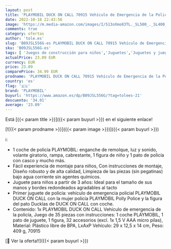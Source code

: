 ```yaml
---
layout: post
title: 'PLAYMOBIL DUCK ON CALL 70915 Vehículo de Emergencia de la Policía  Con luz y sonido  Juguetes para niños a partir de 3 años'
date: 2022-10-18 22:43:56
image: 'https://m.media-amazon.com/images/I/513oXmo83TL._SL500_._SL400_.jpg'
comments: true
category: ofertas
author: 'tole.es'
slug: 'B09JSL556G-es PLAYMOBIL DUCK ON CALL 70915 Vehículo de Emergencia de la...'
sku: 'B09JSL556G-es'
tags: [ 'Juegos de construcción para niños','Juguetes','Juguetes y juegos','Sets de construcción','playmobil','🇪🇸', ]
actualPrice: 23.09 EUR
currency: EUR
price: 23.09
comparePrice: 34.99 EUR
prodname: 'PLAYMOBIL DUCK ON CALL 70915 Vehículo de Emergencia de la Policía  Con luz y sonido  Juguetes para niños a partir de 3 años'
country: 'es'
flag: '🇪🇸'
brand: 'PLAYMOBIL'
buyurl: 'https://www.amazon.es/dp/B09JSL556G/?tag=tolees-21'
descuento: '34.01'
average: '23.09'
---
```


Está [{{< param title >}}]({{< param buyurl >}}) en el siguiente enlace!

[![{{< param prodname >}}]({{< param image >}})]({{< param buyurl >}})

ℹ️:

- 1 coche de policía PLAYMOBIL: enganche de remolque, luz y sonido, volante giratorio, rampa, cabrestante, 1 figura de niño y 1 pato de policía con casco y mucho más.
- Fácil experiencia de montaje para niños, Con instrucciones de montaje, Diseño robusto y de alta calidad, Limpieza de las piezas (sin pegatinas) bajo agua corriente sin agentes químicos.
- Juguete para niños a partir de 3 años: Ideal para el tamaño de sus manos y bordes redondeados agradables al tacto
- Primer juguete de policía: vehículo de emergencia policial PLAYMOBIL DUCK ON CALL con la mujer policía PLAYMOBIL Polly Police y la figura del pato Ducklas de DUCK ON CALL con coche.
- Contenido: 1x PLAYMOBIL DUCK ON CALL Vehículo de emergencia de la policía, Juego de 35 piezas con instrucciones: 1 coche PLAYMOBIL, 1 pato de juguete, 1 figura, 32 accesorios (excl. 1x 1,5 V AAA micro pilas), Material: Plástico libre de BPA, LxAxP Vehículo: 29 x 12,5 x 14 cm, Peso: 409 g, 70915

[🛒 Ver la oferta!!]({{< param buyurl >}})
